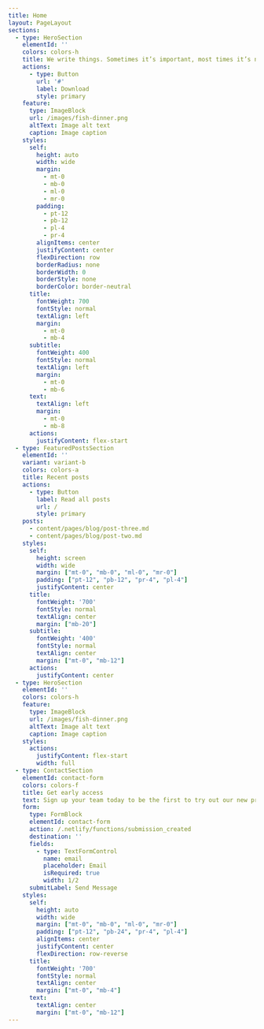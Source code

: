 ```yaml
---
title: Home
layout: PageLayout
sections:
  - type: HeroSection
    elementId: ''
    colors: colors-h
    title: We write things. Sometimes it’s important, most times it’s not.
    actions:
      - type: Button
        url: '#'
        label: Download
        style: primary
    feature:
      type: ImageBlock
      url: /images/fish-dinner.png
      altText: Image alt text
      caption: Image caption
    styles:
      self:
        height: auto
        width: wide
        margin:
          - mt-0
          - mb-0
          - ml-0
          - mr-0
        padding:
          - pt-12
          - pb-12
          - pl-4
          - pr-4
        alignItems: center
        justifyContent: center
        flexDirection: row
        borderRadius: none
        borderWidth: 0
        borderStyle: none
        borderColor: border-neutral
      title:
        fontWeight: 700
        fontStyle: normal
        textAlign: left
        margin:
          - mt-0
          - mb-4
      subtitle:
        fontWeight: 400
        fontStyle: normal
        textAlign: left
        margin:
          - mt-0
          - mb-6
      text:
        textAlign: left
        margin:
          - mt-0
          - mb-8
      actions:
        justifyContent: flex-start
  - type: FeaturedPostsSection
    elementId: ''
    variant: variant-b
    colors: colors-a
    title: Recent posts
    actions:
      - type: Button
        label: Read all posts
        url: /
        style: primary
    posts:
      - content/pages/blog/post-three.md
      - content/pages/blog/post-two.md
    styles:
      self:
        height: screen
        width: wide
        margin: ["mt-0", "mb-0", "ml-0", "mr-0"]
        padding: ["pt-12", "pb-12", "pr-4", "pl-4"]
        justifyContent: center
      title:
        fontWeight: '700'
        fontStyle: normal
        textAlign: center
        margin: ["mb-20"]
      subtitle:
        fontWeight: '400'
        fontStyle: normal
        textAlign: center
        margin: ["mt-0", "mb-12"]
      actions:
        justifyContent: center
  - type: HeroSection
    elementId: ''
    colors: colors-h
    feature:
      type: ImageBlock
      url: /images/fish-dinner.png
      altText: Image alt text
      caption: Image caption
    styles:
      actions:
        justifyContent: flex-start
        width: full
  - type: ContactSection
    elementId: contact-form
    colors: colors-f
    title: Get early access
    text: Sign up your team today to be the first to try out our new product to increase your team’s productivity
    form:
      type: FormBlock
      elementId: contact-form
      action: /.netlify/functions/submission_created
      destination: ''
      fields:
        - type: TextFormControl
          name: email
          placeholder: Email
          isRequired: true
          width: 1/2
      submitLabel: Send Message
    styles:
      self:
        height: auto
        width: wide
        margin: ["mt-0", "mb-0", "ml-0", "mr-0"]
        padding: ["pt-12", "pb-24", "pr-4", "pl-4"]
        alignItems: center
        justifyContent: center
        flexDirection: row-reverse
      title:
        fontWeight: '700'
        fontStyle: normal
        textAlign: center
        margin: ["mt-0", "mb-4"]
      text:
        textAlign: center
        margin: ["mt-0", "mb-12"]
---
```

